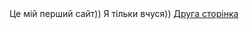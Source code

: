 <html>
	<head>
		<meta charset="UTF-8">
		<link href="styles.css" rel="stylesheet" type="text/css">
	</head>
	<body>
		Це мій перший сайт)) Я тільки вчуся))
    <a href="page1.html">Друга сторінка</a>
	</body>
</html>
